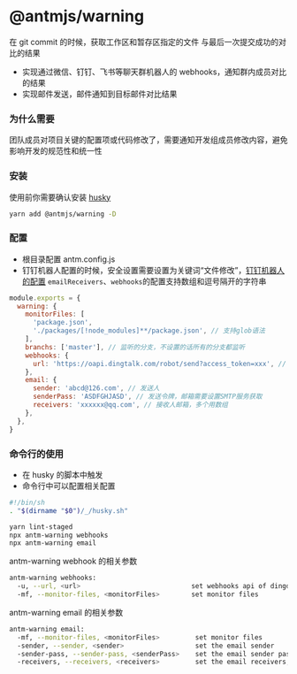 # @antmjs/warning

在 git commit 的时候，获取工作区和暂存区指定的文件 与最后一次提交成功的对比的结果

- 实现通过微信、钉钉、飞书等聊天群机器人的 webhooks，通知群内成员对比的结果
- 实现邮件发送，邮件通知到目标邮件对比结果

### 为什么需要

团队成员对项目关键的配置项或代码修改了，需要通知开发组成员修改内容，避免影响开发的规范性和统一性

### 安装

使用前你需要确认安装 [husky](https://www.npmjs.com/package/husky)

```sh
yarn add @antmjs/warning -D
```

### 配置

- 根目录配置 antm.config.js
- 钉钉机器人配置的时候，安全设置需要设置为关键词“文件修改”，[钉钉机器人的配置](https://developers.dingtalk.com/document/robots/customize-robot-security-settings)
  `emailReceivers`、`webhooks`的配置支持数组和逗号隔开的字符串

```javascript
module.exports = {
  warning: {
    monitorFiles: [
      'package.json',
      './packages/[!node_modules]**/package.json', // 支持glob语法
    ],
    branchs: ['master'], // 监听的分支，不设置的话所有的分支都监听
    webhooks: {
      url: 'https://oapi.dingtalk.com/robot/send?access_token=xxx', // webhooks地址，多个用数组
    },
    email: {
      sender: 'abcd@126.com', // 发送人
      senderPass: 'ASDFGHJASD', // 发送令牌，邮箱需要设置SMTP服务获取
      receivers: 'xxxxxx@qq.com', // 接收人邮箱，多个用数组
    },
  },
}
```

### 命令行的使用

- 在 husky 的脚本中触发
- 命令行中可以配置相关配置

```sh
#!/bin/sh
. "$(dirname "$0")/_/husky.sh"

yarn lint-staged
npx antm-warning webhooks
npx antm-warning email
```

antm-warning webhook 的相关参数

```bash
antm-warning webhooks:
  -u, --url, <url>                            set webhooks api of dingding | wechart | Lark | others, separated by commas
  -mf, --monitor-files, <monitorFiles>        set monitor files
```

antm-warning email 的相关参数

```bash
antm-warning email:
  -mf, --monitor-files, <monitorFiles>         set monitor files
  -sender, --sender, <sender>                  set the email sender
  -sender-pass, --sender-pass, <senderPass>    set the email sender pass
  -receivers, --receivers, <receivers>         set the email receivers, separated by commas
```
